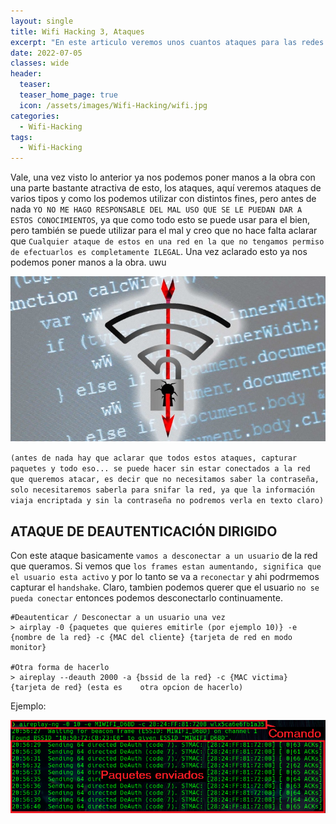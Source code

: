 ```yaml
---
layout: single
title: Wifi Hacking 3, Ataques
excerpt: "En este articulo veremos unos cuantos ataques para las redes WPA y WPA 2, los cuales podremos lanzar con distintas finalidades."
date: 2022-07-05
classes: wide
header:
  teaser: 
  teaser_home_page: true
  icon: /assets/images/Wifi-Hacking/wifi.jpg
categories:
  - Wifi-Hacking
tags:  
  - Wifi-Hacking
---
```


Vale, una vez visto lo anterior ya nos podemos poner manos a la obra con una parte bastante atractiva de esto, los ataques, aquí veremos ataques de varios tipos y como los podemos utilizar con distintos fines, pero antes de nada `YO NO ME HAGO RESPONSABLE DEL MAL USO QUE SE LE PUEDAN DAR A ESTOS CONOCIMIENTOS`, ya que como todo esto se puede usar para el bien, pero también se puede utilizar para el mal y creo que no hace falta aclarar que `Cualquier ataque de estos en una red en la que no tengamos permiso de efectuarlos es completamente ILEGAL`. Una vez aclarado esto ya nos podemos poner manos a la obra. uwu

![](/assets/images/Wifi-Hacking/wifi-hacking.jpg)

`(antes de nada hay que aclarar que todos estos ataques, capturar paquetes y todo eso... se puede hacer sin estar conectados a la red que queremos atacar, es decir que no necesitamos saber la contraseña, solo necesitaremos saberla para snifar la red, ya que la información viaja encriptada y sin la contraseña no podremos verla en texto claro)`

## ATAQUE DE DEAUTENTICACIÓN DIRIGIDO

Con este ataque basicamente `vamos a desconectar a un usuario` de la red que queramos. Si vemos que `los frames estan aumentando, significa que el usuario esta activo` y por lo tanto se va a `reconectar` y ahi podrmemos capturar el `handshake`. Claro, tambien podemos querer que el usuario `no se pueda conectar` entonces podemos desconectarlo continuamente.

```
#Deautenticar / Desconectar a un usuario una vez
> airplay -0 {paquetes que quieres emitirle (por ejemplo 10)} -e {nombre de la red} -c {MAC del cliente} {tarjeta de red en modo monitor}

#Otra forma de hacerlo
> aireplay --deauth 2000 -a {bssid de la red} -c {MAC victima} {tarjeta de red} (esta es 	otra opcion de hacerlo)
```

Ejemplo:

![](/assets/images/Wifi-Hacking/Deauth-dirigido.PNG)



